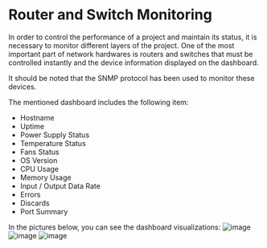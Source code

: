 # Router and Switch Monitoring

In order to control the performance of a project and maintain its status, it is necessary to monitor different layers of the project. One of the most important part of network hardwares is routers and switches that must be controlled instantly and the device information displayed on the dashboard.

It should be noted that the SNMP protocol has been used to monitor these devices.

The mentioned dashboard includes the following item:
- Hostname
- Uptime
- Power Supply Status
- Temperature Status
- Fans Status
- OS Version
- CPU Usage
- Memory Usage
- Input / Output Data Rate
- Errors
- Discards
- Port Summary

In the pictures below, you can see the dashboard visualizations:
![image](https://user-images.githubusercontent.com/43276746/172161239-28cdf6ca-5508-4b25-a9cb-21c9361de346.png)
![image](https://user-images.githubusercontent.com/43276746/172160329-6c4bc997-12b6-460a-8366-090bfd68d355.png)
![image](https://user-images.githubusercontent.com/43276746/172161564-317c8e18-5c82-4aa5-b0b7-22b6a4c11801.png)
